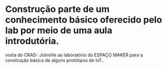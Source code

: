 
#  Construção parte de um conhecimento básico oferecido pelo lab por meio de uma aula introdutória.

visita do CRAS- Joinville ao laboratório do ESPAÇO MAKER para a construção básica de alguns protótipos de IoT..
